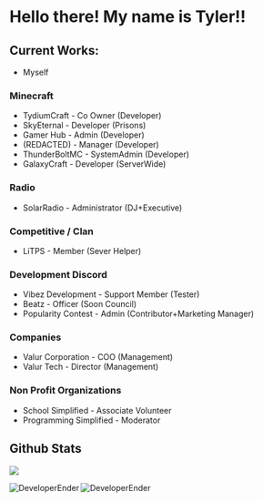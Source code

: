 # Hello there! My name is Tyler!!


## Current Works:
- Myself

### Minecraft
- TydiumCraft - Co Owner (Developer)
- SkyEternal - Developer (Prisons)
- Gamer Hub - Admin (Developer)
- (REDACTED) - Manager (Developer)
- ThunderBoltMC - SystemAdmin (Developer)
- GalaxyCraft - Developer (ServerWide)

### Radio
- SolarRadio - Administrator (DJ+Executive)

### Competitive / Clan
- LiTPS - Member (Sever Helper)

### Development Discord
- Vibez Development - Support Member (Tester)
- Beatz - Officer (Soon Council)
- Popularity Contest - Admin (Contributor+Marketing Manager)

### Companies
- Valur Corporation - COO (Management)
- Valur Tech - Director (Management)

### Non Profit Organizations
- School Simplified - Associate Volunteer
- Programming Simplified - Moderator


## Github Stats

![](https://komarev.com/ghpvc/?username=DeveloperEnder)

<p align="left"><img align="left" src="https://github-readme-stats.vercel.app/api?username=DeveloperEnder&show_icons=true&locale=en&layout=compact&theme=radical&count_private=true" alt="DeveloperEnder" /></p>  
<p><img align="left" src="https://github-readme-streak-stats.herokuapp.com/?user=DeveloperEnder&theme=radical" alt="DeveloperEnder" /></p>

